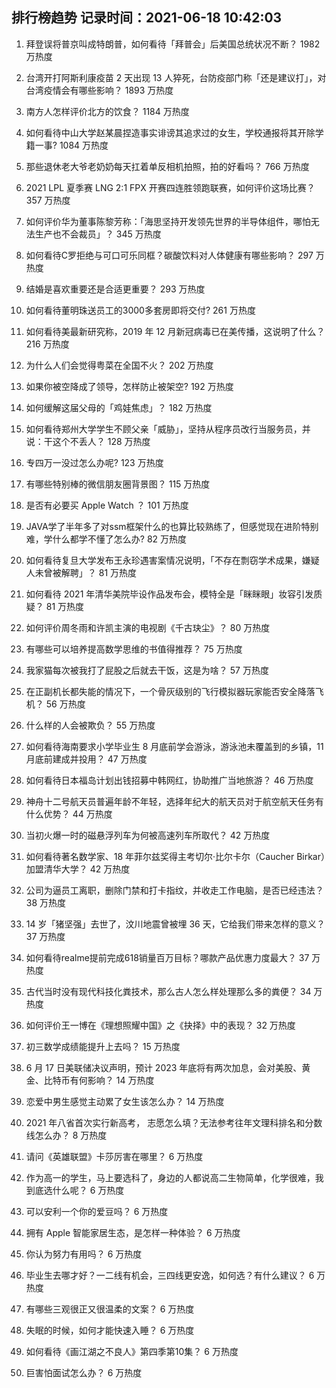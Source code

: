 
## 排行榜趋势 记录时间：2021-06-18 10:42:03
  
  1. 拜登误将普京叫成特朗普，如何看待「拜普会」后美国总统状况不断？ 1982 万热度
    
  2. 台湾开打阿斯利康疫苗 2 天出现 13 人猝死，台防疫部门称「还是建议打」，对台湾疫情会有哪些影响？ 1893 万热度
    
  3. 南方人怎样评价北方的饮食？ 1184 万热度
    
  4. 如何看待中山大学赵某晨捏造事实诽谤其追求过的女生，学校通报将其开除学籍一事? 1084 万热度
    
  5. 那些退休老大爷老奶奶每天扛着单反相机拍照，拍的好看吗？ 766 万热度
    
  6. 2021 LPL 夏季赛 LNG 2:1 FPX 开赛四连胜领跑联赛，如何评价这场比赛？ 357 万热度
    
  7. 如何评价华为董事陈黎芳称：「海思坚持开发领先世界的半导体组件，哪怕无法生产也不会裁员」？ 345 万热度
    
  8. 如何看待C罗拒绝与可口可乐同框？碳酸饮料对人体健康有哪些影响？ 297 万热度
    
  9. 结婚是喜欢重要还是合适更重要？ 293 万热度
    
  10. 如何看待董明珠送员工的3000多套房即将交付? 261 万热度
    
  11. 如何看待美最新研究称，2019 年 12 月新冠病毒已在美传播，这说明了什么？ 216 万热度
    
  12. 为什么人们会觉得粤菜在全国不火？ 202 万热度
    
  13. 如果你被空降成了领导，怎样防止被架空? 192 万热度
    
  14. 如何缓解这届父母的「鸡娃焦虑」？ 182 万热度
    
  15. 如何看待郑州大学学生不顾父亲「威胁」，坚持从程序员改行当服务员，并说：干这个不丢人？ 128 万热度
    
  16. 专四万一没过怎么办呢? 123 万热度
    
  17. 有哪些特别棒的微信朋友圈背景图？ 115 万热度
    
  18. 是否有必要买 Apple Watch ？ 101 万热度
    
  19. JAVA学了半年多了对ssm框架什么的也算比较熟练了，但感觉现在进阶特别难，学什么都学不懂了怎么办? 82 万热度
    
  20. 如何看待复旦大学发布王永珍遇害案情况说明，「不存在剽窃学术成果，嫌疑人未曾被解聘」？ 81 万热度
    
  21. 如何看待 2021 年清华美院毕设作品发布会，模特全是「眯眯眼」妆容引发质疑？ 81 万热度
    
  22. 如何评价周冬雨和许凯主演的电视剧《千古玦尘》？ 80 万热度
    
  23. 有哪些可以培养提高数学思维的书值得推荐？ 75 万热度
    
  24. 我家猫每次被我打了屁股之后就去干饭，这是为啥？ 57 万热度
    
  25. 在正副机长都失能的情况下，一个骨灰级别的飞行模拟器玩家能否安全降落飞机？ 56 万热度
    
  26. 什么样的人会被欺负？ 55 万热度
    
  27. 如何看待海南要求小学毕业生 8 月底前学会游泳，游泳池未覆盖到的乡镇，11 月底前建成并投用？ 47 万热度
    
  28. 如何看待日本福岛计划出钱招募中韩网红，协助推广当地旅游？ 46 万热度
    
  29. 神舟十二号航天员普遍年龄不年轻，选择年纪大的航天员对于航空航天任务有什么优势？ 44 万热度
    
  30. 当初火爆一时的磁悬浮列车为何被高速列车所取代？ 42 万热度
    
  31. 如何看待著名数学家、18 年菲尔兹奖得主考切尔·比尔卡尔（Caucher Birkar）加盟清华大学？ 42 万热度
    
  32. 公司为逼员工离职，删除门禁和打卡指纹，并收走工作电脑，是否已经违法？ 38 万热度
    
  33. 14 岁「猪坚强」去世了，汶川地震曾被埋 36 天，它给我们带来怎样的意义？ 37 万热度
    
  34. 如何看待realme提前完成618销量百万目标？哪款产品优惠力度最大？ 37 万热度
    
  35. 古代当时没有现代科技化粪技术，那么古人怎么样处理那么多的粪便？ 34 万热度
    
  36. 如何评价王一博在《理想照耀中国》之《抉择》中的表现？ 32 万热度
    
  37. 初三数学成绩能提升上去吗？ 15 万热度
    
  38. 6 月 17 日美联储决议声明，预计 2023 年底将有两次加息，会对美股、黄金、比特币有何影响？ 14 万热度
    
  39. 恋爱中男生感觉主动累了女生该怎么办？ 14 万热度
    
  40. 2021 年八省首次实行新高考， 志愿怎么填？无法参考往年文理科排名和分数线怎么办？ 8 万热度
    
  41. 请问《英雄联盟》卡莎厉害在哪里？ 6 万热度
    
  42. 作为高一的学生，马上要选科了，身边的人都说高二生物简单，化学很难，我到底选什么呢？ 6 万热度
    
  43. 可以安利一个你的爱豆吗？ 6 万热度
    
  44. 拥有 Apple 智能家居生态，是怎样一种体验？ 6 万热度
    
  45. 你认为努力有用吗？ 6 万热度
    
  46. 毕业生去哪才好？一二线有机会，三四线更安逸，如何选？有什么建议？ 6 万热度
    
  47. 有哪些三观很正又很温柔的文案？ 6 万热度
    
  48. 失眠的时候，如何才能快速入睡？ 6 万热度
    
  49. 如何看待《画江湖之不良人》第四季第10集？ 6 万热度
    
  50. 巨害怕面试怎么办？ 6 万热度
    